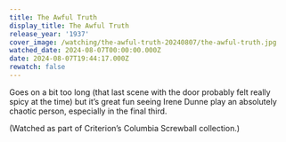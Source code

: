 ```yaml
---
title: The Awful Truth
display_title: The Awful Truth
release_year: '1937'
cover_image: /watching/the-awful-truth-20240807/the-awful-truth.jpg
watched_date: 2024-08-07T00:00:00.000Z
date: 2024-08-07T19:44:17.000Z
rewatch: false
---
```

Goes on a bit too long (that last scene with the door probably felt really spicy at the time) but it’s great fun seeing Irene Dunne play an absolutely chaotic person, especially in the final third.

(Watched as part of Criterion’s Columbia Screwball collection.)

